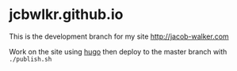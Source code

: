 # jcbwlkr.github.io

This is the development branch for my site http://jacob-walker.com

Work on the site using [hugo](https://gohugo.io) then deploy to the master
branch with `./publish.sh`

